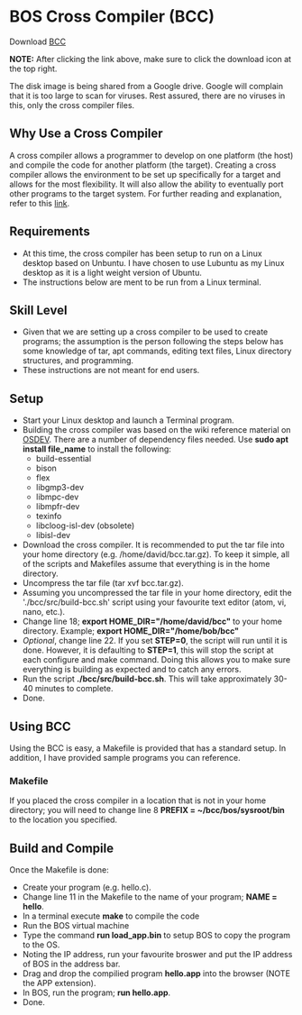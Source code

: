 # BOS Cross Compiler (BCC)

Download [BCC](https://drive.google.com/file/d/17_uJJyXbKu9gNRwn4uxPLZb2ykV5z5Le/view?usp=sharing)

**NOTE:** 
After clicking the link above, make sure to click the download icon at the top right.

The disk image is being shared from a Google drive. Google will complain that it is too large to scan for viruses. Rest assured, there are no viruses in this, 
only the cross compiler files.

## Why Use a Cross Compiler
A cross compiler allows a programmer to develop on one platform (the host) and compile the code for another platform (the target). Creating a cross compiler allows the environment to be set up specifically for a target and allows for the most flexibility. It will also allow the ability to eventually port other programs to the target system. For further reading and explanation, refer to this [link](https://wiki.osdev.org/Why_do_I_need_a_Cross_Compiler%3F).

## Requirements
* At this time, the cross compiler has been setup to run on a Linux desktop based on Unbuntu. I have chosen to use Lubuntu as my Linux desktop as it is a light weight version of Ubuntu.
* The instructions below are ment to be run from a Linux terminal.

## Skill Level
* Given that we are setting up a cross compiler to be used to create programs; the assumption is the person following the steps below has some knowledge of tar, apt commands, editing text files, Linux directory structures, and programming.
* These instructions are not meant for end users.

## Setup
* Start your Linux desktop and launch a Terminal program.
* Building the cross compiler was based on the wiki reference material on [OSDEV](https://wiki.osdev.org/GCC_Cross-Compiler). There are a number of dependency files needed. Use **sudo apt install file_name** to install the following:
  * build-essential
  * bison
  * flex
  * libgmp3-dev
  * libmpc-dev
  * libmpfr-dev
  * texinfo
  * libcloog-isl-dev (obsolete) 
  * libisl-dev
* Download the cross compiler. It is recommended to put the tar file into your home directory (e.g. /home/david/bcc.tar.gz). To keep it simple, all of the scripts and Makefiles assume that everything is in the home directory.
* Uncompress the tar file (tar xvf bcc.tar.gz).
* Assuming you uncompressed the tar file in your home directory, edit the './bcc/src/build-bcc.sh' script using your favourite text editor (atom, vi, nano, etc.).
* Change line 18; **export HOME_DIR="/home/david/bcc"** to your home directory. Example; **export HOME_DIR="/home/bob/bcc"**
* *Optional*, change line 22. If you set **STEP=0**, the script will run until it is done. However, it is defaulting to **STEP=1**, this will stop the script at each configure and make command. Doing this allows you to make sure everything is building as expected and to catch any errors. 
* Run the script **./bcc/src/build-bcc.sh**. This will take approximately 30-40 minutes to complete.
* Done.

## Using BCC
Using the BCC is easy, a Makefile is provided that has a standard setup. In addition, I have provided sample programs you can reference. 

### Makefile
If you placed the cross compiler in a location that is not in your home directory; you will need to change line 8 **PREFIX = ~/bcc/bos/sysroot/bin** to the location you specified.

## Build and Compile
Once the Makefile is done:
* Create your program (e.g. hello.c). 
* Change line 11 in the Makefile to the name of your program; **NAME = hello**. 
* In a terminal execute **make** to compile the code
* Run the BOS virtual machine
* Type the command **run load_app.bin** to setup BOS to copy the program to the OS.
* Noting the IP address, run your favourite broswer and put the IP address of BOS in the address bar.
* Drag and drop the compilied program **hello.app** into the browser (NOTE the APP extension).
* In BOS, run the program; **run hello.app**.
* Done.
